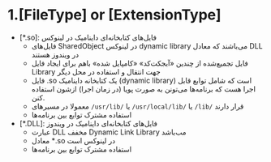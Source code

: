 # 1.[FileType] or [ExtensionType]

* [*.so]: فایل‌های کتابخانه‌ای داینامیک در لینوکس
    * فایل‌های SharedObject در لینوکس dynamic library می‌باشند که معادل DLL در ویندوز هستند
    * فایل تجمیع‌شده از چندین «آبجکت‌کد» «کامپایل شده» باهم برای ایجاد فایل Library جهت انتقال و استفاده در محل دیگر
    * فایل .so یک کتابخانه داینامیک (dynamic library)  است که شامل توابع قابل اجرا هست که برنامه‌ها می‌تونن به صورت پویا (در زمان اجرا)  ازشون استفاده کنن.
    * معمولا در مسیرهای `/usr/lib/` یا `/usr/local/lib/` یا `/lib/` قرار دارند
    * استفاده مشترک توابع بین برنامه‌ها
* [*.DLL]:  فایل‌های کتابخانه‌ای داینامیک در ویندوز
    * عبارت DLL مخفف Dynamic Link Library مب‌باشد
    * معادل *.so در لینوکس است
    * استفاده مشترک توابع بین برنامه‌ها